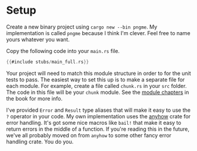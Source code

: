 # Setup

Create a new binary project using `cargo new --bin pngme`. My implementation is called `pngme` because I think I'm clever. Feel free to name yours whatever you want.

Copy the following code into your `main.rs` file.

```rust
{{#include stubs/main_full.rs}}
```

Your project will need to match this module structure in order to for the unit tests to pass. The easiest way to set this up is to make a separate file for each module. For example, create a file called `chunk.rs` in your `src` folder. The code in this file will be your `chunk` module. See the [module chapters](https://doc.rust-lang.org/book/ch07-05-separating-modules-into-different-files.html
) in the book for more info.

I've provided `Error` and `Result` type aliases that will make it easy to use the `?` operator in your code. My own implementation uses the [anyhow](https://github.com/dtolnay/anyhow) crate for error handling. It's got some nice macros like `bail!` that make it easy to return errors in the middle of a function. If you're reading this in the future, we've all probably moved on from `anyhow` to some other fancy error handling crate. You do you.

